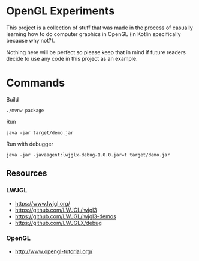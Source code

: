# OpenGL Experiments

This project is a collection of stuff that was made in the process of casually learning how to do computer graphics
in OpenGL (in Kotlin specifically because why not?).

Nothing here will be perfect so please keep that in mind if future readers decide to use any code in this project as 
an example. 

# Commands

Build
```
./mvnw package
```

Run
```
java -jar target/demo.jar
```

Run with debugger
```
java -jar -javaagent:lwjglx-debug-1.0.0.jar=t target/demo.jar
```    

## Resources

### LWJGL
- https://www.lwjgl.org/
- https://github.com/LWJGL/lwjgl3 
- https://github.com/LWJGL/lwjgl3-demos 
- https://github.com/LWJGLX/debug

### OpenGL
- http://www.opengl-tutorial.org/